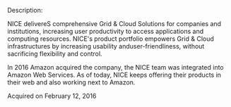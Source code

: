 Description:

NICE delivereS comprehensive Grid & Cloud Solutions for companies and institutions, increasing user productivity to access applications and computing resources. NICE's product portfolio empowers Grid & Cloud infrastructures by increasing usability anduser-friendliness, without sacrificing flexibility and control. 

In 2016 Amazon acquired the company, the NICE team was integrated into Amazon Web Services. As of today, NICE keeps offering their products in their web and also working next to Amazon.

Acquired on February 12, 2016